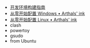 - [开发环境构建指南](https://wangloo.github.io/posts/tools/dev_env/)
- [从零开始配置 Windows • Arthals' ink](https://arthals.ink/blog/initialize-windows)
- [从零开始配置 Linux • Arthals' ink](https://arthals.ink/blog/initialize-linux)
- clash
- powertoy
- gsudo
- from Ubuntu
